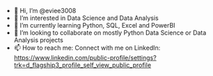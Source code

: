 - 👋 Hi, I’m @eviee3008
- 👀 I’m interested in Data Science and Data Analysis
- 🌱 I’m currently learning Python, SQL, Excel and PowerBI
- 💞️ I’m looking to collaborate on mostly Python Data Science or Data Analysis projects
- 📫 How to reach me: Connect with me on LinkedIn: https://www.linkedin.com/public-profile/settings?trk=d_flagship3_profile_self_view_public_profile

<!---
eviee3008/eviee3008 is a ✨ special ✨ repository because its `README.md` (this file) appears on your GitHub profile.
You can click the Preview link to take a look at your changes.
--->
